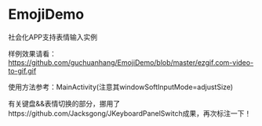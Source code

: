 # EmojiDemo
社会化APP支持表情输入实例

样例效果请看：https://github.com/guchuanhang/EmojiDemo/blob/master/ezgif.com-video-to-gif.gif

使用方法参考：MainActivity(注意其windowSoftInputMode=adjustSize)

有关键盘&&表情切换的部分，挪用了https://github.com/Jacksgong/JKeyboardPanelSwitch成果，再次标注一下！
